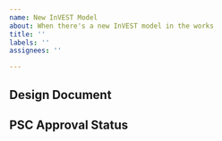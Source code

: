 ```yaml
---
name: New InVEST Model
about: When there's a new InVEST model in the works
title: ''
labels: ''
assignees: ''

---
```


<!-- describe any context about this model here -->

## Design Document

<!-- Is there a design document available?  If not, note that.  Otherwise, provide the link. -->

## PSC Approval Status

<!-- Note the status of the PSC's approval.  If this hasn't yet gone through the PSC, note that. -->
